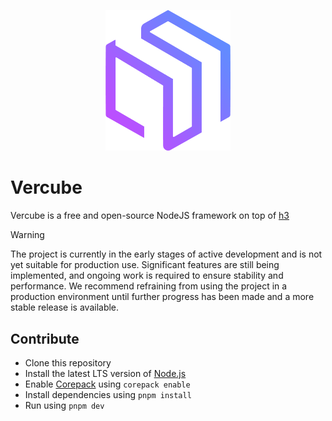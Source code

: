 <p style="text-align: center" align="center">
  <img src="./.github/assets/logo.png" width="200" alt="Vercube code"/>
</p>

# Vercube
Vercube is a free and open-source NodeJS framework on top of [h3](https://h3.unjs.io/)

> [!WARNING]
> The project is currently in the early stages of active development and is not yet suitable for production use. Significant features are still being implemented, and ongoing work is required to ensure stability and performance. We recommend refraining from using the project in a production environment until further progress has been made and a more stable release is available.

## <a name="contribute">Contribute</a>
- Clone this repository
- Install the latest LTS version of [Node.js](https://nodejs.org/en/)
- Enable [Corepack](https://github.com/nodejs/corepack) using `corepack enable`
- Install dependencies using `pnpm install`
- Run using `pnpm dev`